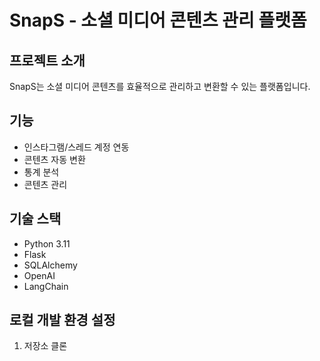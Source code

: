 # SnapS - 소셜 미디어 콘텐츠 관리 플랫폼

## 프로젝트 소개
SnapS는 소셜 미디어 콘텐츠를 효율적으로 관리하고 변환할 수 있는 플랫폼입니다.

## 기능
- 인스타그램/스레드 계정 연동
- 콘텐츠 자동 변환
- 통계 분석
- 콘텐츠 관리

## 기술 스택
- Python 3.11
- Flask
- SQLAlchemy
- OpenAI
- LangChain

## 로컬 개발 환경 설정
1. 저장소 클론